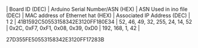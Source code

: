 | Board ID (DEC) | Arduino Serial Number/ASN (HEX) | ASN Used in ino file (DEC) | MAC address of Ethernet hat (HEX) | Associated IP Address (DEC) |
1
2 | 41B1592C50553158342E3120FF180E34 | 52, 46, 49, 32, 255, 24, 14, 52 | 0x2C, 0xF7, 0xF1, 0x08, 0x39, 0xD0 | 192, 168, 1, 42 |


27D355FE50553158342E3120FF17283B